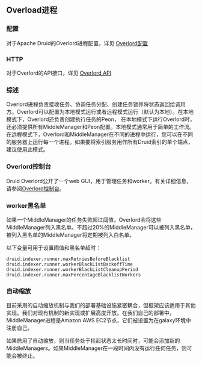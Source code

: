 <!-- toc -->

## Overload进程
### 配置
对于Apache Druid的Overlord进程配置，详见 [Overlord配置](../Configuration/configuration.md#Overlord)

### HTTP
对于Overlord的API接口，详见 [Overlord API](../Operations/api.md#Overlord)

### 综述
Overlord进程负责接收任务、协调任务分配、创建任务锁并将状态返回给调用方。Overlord可以配置为本地模式运行或者远程模式运行（默认为本地）。在本地模式下，Overlord还负责创建执行任务的Peon， 在本地模式下运行Overlord时，还必须提供所有MiddleManager和Peon配置。本地模式通常用于简单的工作流。在远程模式下，Overlord和MiddleManager在不同的进程中运行，您可以在不同的服务器上运行每一个进程。如果要将索引服务用作所有Druid索引的单个端点，建议使用此模式。

### Overlord控制台
Druid Overlord公开了一个web GUI，用于管理任务和worker。有关详细信息，请参阅[Overlord控制台](../Operations/manageui.md)。

### worker黑名单
如果一个MiddleManager的任务失败超过阈值，Overlord会将这些MiddleManager列入黑名单。不超过20%的MiddleManager可以被列入黑名单，被列入黑名单的MiddleManager将定期被列入白名单。

以下变量可用于设置阈值和黑名单超时：
```
druid.indexer.runner.maxRetriesBeforeBlacklist
druid.indexer.runner.workerBlackListBackoffTime
druid.indexer.runner.workerBlackListCleanupPeriod
druid.indexer.runner.maxPercentageBlacklistWorkers
```

### 自动缩放
目前采用的自动缩放机制与我们的部署基础设施紧密耦合，但框架应该适用于其他实现。我们对现有机制的新实现或扩展高度开放。在我们自己的部署中，MiddleManager进程是Amazon AWS EC2节点，它们被设置为在galaxy环境中注册自己。

如果启用了自动缩放，则当任务处于挂起状态太长时间时，可能会添加新的MiddleManagers。如果MiddleManager在一段时间内没有运行任何任务，则可能会被终止。

